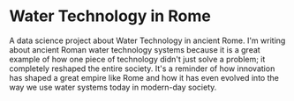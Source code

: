 # Water Technology in Rome
A data science project about Water Technology in ancient Rome.
I'm writing about ancient Roman water technology systems because it is a great example of how one piece of technology didn't just solve a problem; it completely reshaped the entire society. It's a reminder of how innovation has shaped a great empire like Rome and how it has even evolved into the way we use water systems today in modern-day society.
